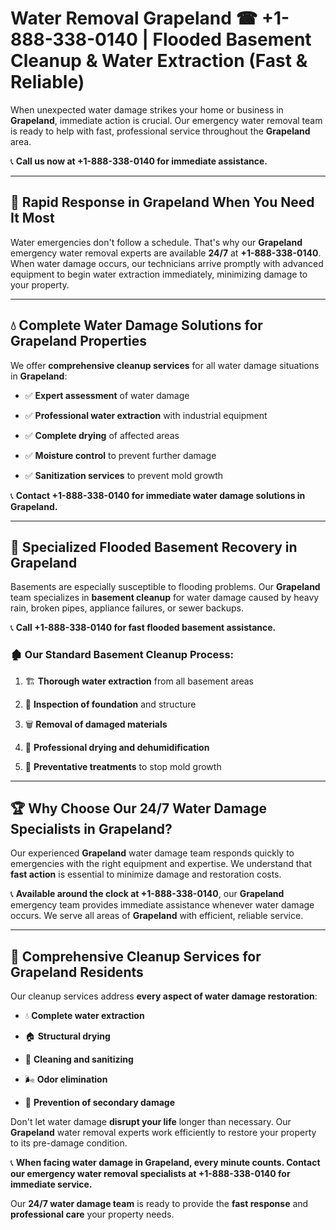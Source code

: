# Water Removal Grapeland ☎ +1-888-338-0140 | Flooded Basement Cleanup & Water Extraction (Fast & Reliable)

When unexpected water damage strikes your home or business in **Grapeland**, immediate action is crucial. Our emergency water removal team is ready to help with fast, professional service throughout the **Grapeland** area. 

📞 **Call us now at +1-888-338-0140 for immediate assistance.**
---
## 🚀 Rapid Response in Grapeland When You Need It Most
Water emergencies don't follow a schedule. That's why our **Grapeland** emergency water removal experts are available **24/7** at **+1-888-338-0140**. When water damage occurs, our technicians arrive promptly with advanced equipment to begin water extraction immediately, minimizing damage to your property.
---
## 💧 Complete Water Damage Solutions for Grapeland Properties
We offer **comprehensive cleanup services** for all water damage situations in **Grapeland**:
- ✅ **Expert assessment** of water damage  
- ✅ **Professional water extraction** with industrial equipment  
- ✅ **Complete drying** of affected areas  
- ✅ **Moisture control** to prevent further damage  
- ✅ **Sanitization services** to prevent mold growth  
📞 **Contact +1-888-338-0140 for immediate water damage solutions in Grapeland.**
---
## 🌊 Specialized Flooded Basement Recovery in Grapeland
Basements are especially susceptible to flooding problems. Our **Grapeland** team specializes in **basement cleanup** for water damage caused by heavy rain, broken pipes, appliance failures, or sewer backups. 
📞 **Call +1-888-338-0140 for fast flooded basement assistance.**
### 🏚️ Our Standard Basement Cleanup Process:
1. 🏗️ **Thorough water extraction** from all basement areas  
2. 🔎 **Inspection of foundation** and structure  
3. 🗑️ **Removal of damaged materials**  
4. 💨 **Professional drying and dehumidification**  
5. 🚫 **Preventative treatments** to stop mold growth  
---
## 🏆 Why Choose Our 24/7 Water Damage Specialists in Grapeland?
Our experienced **Grapeland** water damage team responds quickly to emergencies with the right equipment and expertise. We understand that **fast action** is essential to minimize damage and restoration costs.
📞 **Available around the clock at +1-888-338-0140**, our **Grapeland** emergency team provides immediate assistance whenever water damage occurs. We serve all areas of **Grapeland** with efficient, reliable service.
---
## 🧹 Comprehensive Cleanup Services for Grapeland Residents
Our cleanup services address **every aspect of water damage restoration**:
- 💧 **Complete water extraction**  
- 🏠 **Structural drying**  
- 🧼 **Cleaning and sanitizing**  
- 🌬️ **Odor elimination**  
- 🚫 **Prevention of secondary damage**  
Don't let water damage **disrupt your life** longer than necessary. Our **Grapeland** water removal experts work efficiently to restore your property to its pre-damage condition.
📞 **When facing water damage in Grapeland, every minute counts. Contact our emergency water removal specialists at +1-888-338-0140 for immediate service.**
Our **24/7 water damage team** is ready to provide the **fast response** and **professional care** your property needs.
